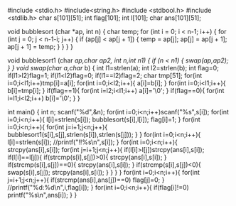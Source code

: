 #include <stdio.h>
#include<string.h>
#include <stdbool.h>
#include <stdlib.h>
char s[101][51];
int flag[101];
int l[101];
char ans[101][51];

void bubblesort (char *ap, int n) {
      char temp;
      for (int i = 0; i < n-1; i++) {
            for (int j = 0; j < n-1-i; j++) {
                  if (ap[j] < ap[j + 1]) {
                       temp = ap[j];
                       ap[j] = ap[j + 1];
                       ap[j + 1] = temp;
                  }
            }
      }
}

void bubblesort1 (char *ap,char *ap2, int n,int n1) {
    if (n < n1) {
        swap(ap,ap2);
    }
}
void swap(char* a,char* b)
{
    int l1=strlen(a);
    int l2=strlen(b);
    int flag=0;
    if(l1>l2)flag=1;
    if(l1<l2)flag=0;
    if(l1==l2)flag=2;
    char tmp[51];
    for(int i=0;i<l1;i++)tmp[i]=a[i];
    for(int i=0;i<l2;i++){
        a[i]=b[i];
    }
    for(int i=0;i<l1;i++){
        b[i]=tmp[i];
    }
    if(flag==1){
        for(int i=l2;i<l1;i++)
            a[i]='\0';
    }
    if(flag==0){
        for(int i=l1;i<l2;i++)
            b[i]='\0';
    }
}

int main()
{
    int n;
    scanf("%d",&n);
    for(int i=0;i<n;i++)scanf("%s",s[i]);
    for(int i=0;i<n;i++){
        l[i]=strlen(s[i]);
        bubblesort(s[i],l[i]);
        flag[i]=1;
    }
    for(int i=0;i<n;i++){
        for(int j=i+1;j<n;j++){
            bubblesort1(s[i],s[j],strlen(s[i]),strlen(s[j]));
        }
    }
    for(int i=0;i<n;i++){
        l[i]=strlen(s[i]);
        //printf("!!%s\n",s[i]);
    }
    for(int i=0;i<n;i++){
        strcpy(ans[i],s[i]);
        for(int j=i+1;j<n;j++){
            if(l[i]>l[j])strcpy(ans[i],s[i]);
            if(l[i]==l[j]){
                if(strcmp(s[i],s[j])>0){
                    strcpy(ans[i],s[i]);
                }
                if(strcmp(s[i],s[j])==0){
                    strcpy(ans[i],s[i]);
                }
                if(strcmp(s[i],s[j])<0){
                    swap(s[i],s[j]);
                    strcpy(ans[i],s[i]);
                }
            }
        }
    }
    for(int i=0;i<n;i++){
        for(int j=i+1;j<n;j++){
            if(strcmp(ans[i],ans[j])==0)
                flag[j]=0;
        }
        //printf("%d:%d\n",i,flag[i]);
    }
    for(int i=0;i<n;i++){
        if(flag[i]!=0)
            printf("%s\n",ans[i]);
    }
}